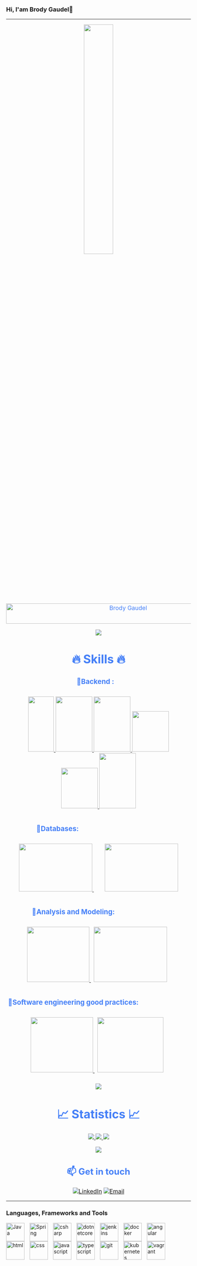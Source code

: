 ### Hi, I'am Brody Gaudel👋
**********************************************************************************************************************************************************************
<!--
**BrodyGaudel/BrodyGaudel** is a ✨ _special_ ✨ repository because its `README.md` (this file) appears on your GitHub profile.

Here are some ideas to get you started:

- 🔭 I’m currently working on ...
- 🌱 I’m currently learning ...
- 👯 I’m looking to collaborate on ...
- 🤔 I’m looking for help with ...
- 💬 Ask me about ...
- 📫 How to reach me: ...
- 😄 Pronouns: ...
- ⚡ Fun fact: ...
-->
<p align="center"><img src="https://media-exp1.licdn.com/dms/image/C4E22AQFrgK4yHA6eQQ/feedshare-shrink_2048_1536/0/1663758067485?e=2147483647&v=beta&t=VpjARbAeP-wbuD1Mp8eazQAwqg3vsmVh7c9pU2MfkMQ" width="40%"></p>
<div style=" font-size: medium; color: #447ff7" align=center>

  <img src="https://readme-typing-svg.herokuapp.com?font=Kaushan+Script&size=35&duration=3500&color=447FF7&background=FFFFFF00&center=true&vCenter=true&width=650&height=55&lines=Hey!+It's+Brody+Gaudel+MOUNANGA+%F0%9F%91%8B%F0%9F%8F%BB;+I+am+a+Software+Engineer+%F0%9F%91%A9%F0%9F%8F%BB%E2%80%8D%F0%9F%92%BC%F0%9F%92%BB;I+am+from+Morocco+%E2%9D%A4;I+am+passionate+about+Software Engenering;And+I+love+to+learn+new+things" alt="Brody Gaudel" width="650" height="55"/>

<p  align="center">
<img src="https://user-images.githubusercontent.com/73097560/115834477-dbab4500-a447-11eb-908a-139a6edaec5c.gif">             
<br>

# 🔥 Skills 🔥

### 🔹Backend :ㅤ
<p style="padding:10px;">
  <a href="https://www.java.com" target="_blank"> 
    <img src="https://upload.wikimedia.org/wikipedia/fr/thumb/2/2e/Java_Logo.svg/1200px-Java_Logo.svg.png" height=150 width=70/> 
  </a>
    <a href="https://spring.io/projects/spring-framework" target="_blank"> 
      <img src="https://spring.io/images/projects/spring-framework-640ad1b04f7efa89e0f0f7353e6b5e02.svg?v=2" height=150 width=100 /> 
    </a>
    <a href="https://spring.io/projects/spring-boot" target="_blank"> 
      <img src="https://spring.io/images/projects/spring-boot-7f2e24fb962501672cc91ccd285ed2ba.svg" height=150 width=100 /> 
    </a>
    <a href="https://spring.io/projects/spring-data" target="_blank"> 
      <img src="https://spring.io/images/projects/spring-data-79cc203ed8c54191215a60f9e5dc638f.svg" height=110 width=100 />
    </a>
    <a href="https://spring.io/projects/spring-security" target="_blank"> 
      <img src="https://spring.io/images/projects/spring-security-b712a4cdb778e72eb28b8c55ec39dbd1.svg" height=110 width=100 /> 
    </a>
    <a href="https://spring.io/projects/spring-cloud" target="_blank"> 
      <img src="https://spring.io/images/projects/spring-cloud-81fe04ab129ab99da0e7c7115bb09920.svg" height=150 width=100 /> 
    </a>
</p>

### 🔹Databases:ㅤㅤㅤㅤㅤㅤㅤㅤㅤㅤㅤㅤㅤ
<p style="padding:10px;"> 
    <a style="padding:15px;" href="https://www.mysql.com/" target="_blank"> <img src="https://upload.wikimedia.org/wikipedia/fr/thumb/6/62/MySQL.svg/1200px-MySQL.svg.png" height=130 width=200/> </a>
    <a style="padding:15px;" href="https://www.oracle.com/" target="_blank"> <img src="https://img.icons8.com/color/452/oracle-logo.png" height=130 width=200 /> </a>
</p>

### 🔹Analysis and Modeling:ㅤㅤㅤㅤㅤㅤㅤㅤ
<p style="padding:10px;"> 
    <a style="padding-right:8px;" href="https://www.techno-science.net/glossaire-definition/Merise-informatique.html" target="_blank"> <img src="https://louisvandevelde.be/image/merise.png" height=150 width=170 /> </a>
    <a style="padding-right:8px;" href="https://fr.wikipedia.org/wiki/UML_(informatique)" target="_blank"> <img src="https://upload.wikimedia.org/wikipedia/commons/thumb/d/d5/UML_logo.svg/2560px-UML_logo.svg.png" height=150 width=200 /> </a>
</p>

### 🔹Software engineering good practices:ㅤㅤㅤㅤㅤㅤㅤㅤ
<p style="padding:10px;"> 
    <a style="padding-right:8px;" href="https://www.google.com/url?sa=t&rct=j&q=&esrc=s&source=web&cd=&cad=rja&uact=8&ved=2ahUKEwi9ov-ntIj7AhUT14UKHUC3BrQQFnoECA4QAw&url=https%3A%2F%2Fcloud.google.com%2Flearn%2Fwhat-is-microservices-architecture%3Fhl%3Dfr%23%3A~%3Atext%3DL%27architecture%2520de%2520microservices%2520(ou%2C%25C3%25A9l%25C3%25A9ment%2520ayant%2520ses%2520propres%2520responsabilit%25C3%25A9s.&usg=AOvVaw1p8BMKY3D9YvXSGai-tRuG" target="_blank"> <img src="https://www.hebergeurcloud.com/wp-content/uploads/2018/05/1-aVq0q9jjFx1R8DMVhKKFWQ.png" height=150 width=170 /> </a>
    <a style="padding-right:8px;" href="https://www.google.com/url?sa=t&rct=j&q=&esrc=s&source=web&cd=&cad=rja&uact=8&ved=2ahUKEwjnjajMtIj7AhWKzYUKHTixDrYQFnoECA4QAQ&url=https%3A%2F%2Ffr.wikipedia.org%2Fwiki%2FPatron_de_conception&usg=AOvVaw28s4ahSoeevV87DiUSyp1x" target="_blank"> <img src="https://jtmmartins.github.io/2017/11/25/Patterns/designpatterns.jpg" height=150 width=180 /> </a>
</p>

<p  align="center">
<img src="https://user-images.githubusercontent.com/73097560/115834477-dbab4500-a447-11eb-908a-139a6edaec5c.gif">             
<br>

# 📈 Statistics 📈

<p align="center">
  <a href="https://github.com/BrodyGaudel">
    <img src="https://github-readme-stats.vercel.app/api?username=BrodyGaudel&show_icons=true&theme=github_dark&hide_border=true" />
    <img src="https://github-readme-streak-stats.herokuapp.com/?user=BrodyGaudel&theme=github-dark-blue&hide_border=true" />
    <img src="https://activity-graph.herokuapp.com/graph?username=BrodyGaudel&theme=react-dark" />
</a>
</p>


<p  align="center">
<img src="https://user-images.githubusercontent.com/73097560/115834477-dbab4500-a447-11eb-908a-139a6edaec5c.gif">             
<br>

## 📫 Get in touch
[![LinkedIn](https://img.shields.io/badge/LinkedIn-0077B5?style=for-the-badge&logo=linkedin&logoColor=white)](https://www.linkedin.com/in/brody-gaudel-mounanga-bouka-19165aa5/) [![Email](https://img.shields.io/badge/Email-c71610?style=for-the-badge&logo=gmail&logoColor=white)](mailto:brodymounanga@gmail.com)


</div>

*********************************************************************************************************************************************************************
### Languages, Frameworks and Tools

<img align="left" alt="Java" width="50px" src="https://cdn.jsdelivr.net/gh/devicons/devicon/icons/java/java-plain-wordmark.svg" style="padding-right:11px;" />
<img align="left" alt="Spring" width="50px" src="https://cdn.jsdelivr.net/gh/devicons/devicon/icons/spring/spring-original-wordmark.svg" style="padding-right:11px;" />

<img align="left" alt="csharp" width="50px" src="https://cdn.jsdelivr.net/gh/devicons/devicon/icons/csharp/csharp-original.svg" style="padding-right:11px;" />
<img align="left" alt="dotnetcore" width="50px" src="https://cdn.jsdelivr.net/gh/devicons/devicon/icons/dotnetcore/dotnetcore-original.svg" style="padding-right:11px;"/>

<img align="left" alt="jenkins" width="50px" src="https://cdn.jsdelivr.net/gh/devicons/devicon/icons/jenkins/jenkins-original.svg" style="padding-right:11px;"/>
<img align="left" alt="docker" width="50px" src="https://cdn.jsdelivr.net/gh/devicons/devicon/icons/docker/docker-original-wordmark.svg" style="padding-right:11px;"/>

<img align="left" alt="angular" width="50px" src="https://cdn.jsdelivr.net/gh/devicons/devicon/icons/angularjs/angularjs-original.svg" style="padding-right:11px;" />
<img align="left" alt="html" width="50px" src="https://cdn.jsdelivr.net/gh/devicons/devicon/icons/html5/html5-original.svg" style="padding-right:11px;"/>
<img align="left" alt="css" width="50px" src="https://cdn.jsdelivr.net/gh/devicons/devicon/icons/css3/css3-original.svg" style="padding-right:11px;"/>
<img align="left" alt="javascript" width="50px" src="https://cdn.jsdelivr.net/gh/devicons/devicon/icons/javascript/javascript-original.svg" style="padding-right:11px;"/>
<img align="left" alt="typescript" width="50px" src="https://cdn.jsdelivr.net/gh/devicons/devicon/icons/typescript/typescript-original.svg" style="padding-right:11px;"/>
<img align="left" alt="git" width="50px" src="https://cdn.jsdelivr.net/gh/devicons/devicon/icons/git/git-original.svg" style="padding-right:11px;" />
<img align="left" alt="kubernetes" width="50px" src="https://cdn.jsdelivr.net/gh/devicons/devicon/icons/kubernetes/kubernetes-plain-wordmark.svg" style="padding-right:11px;"/>
<img align="left" alt="vagrant" width="50px" src="https://cdn.jsdelivr.net/gh/devicons/devicon/icons/vagrant/vagrant-original-wordmark.svg" style="padding-right:11px;" />
